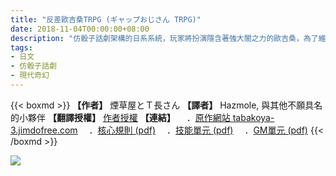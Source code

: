 ```yaml
---
title: "反差歐吉桑TRPG (ギャップおじさん TRPG)"
date: 2018-11-04T00:00:00+08:00
description: "仿骰子話劇架構的日系系統，玩家將扮演隱含著強大闇之力的歐吉桑，為了維護表面上那平靜的平凡生活而與黑暗奮鬥。"
tags: 
- 日文
- 仿骰子話劇
- 現代奇幻
---
```

{{< boxmd >}}
**【作者】** 煙草屋とＴ長さん
**【譯者】** Hazmole, 與其他不願具名的小夥伴
**【翻譯授權】** [作者授權](https://imgur.com/ZUSGuCK)
**【連結】**
　．[原作網站 tabakoya-3.jimdofree.com](https://tabakoya-3.jimdofree.com)
　．[核心規則 (pdf)](https://drive.google.com/file/d/1JDF35RQrbjvpyg8g-81Kg5NXfEwrR9Xi/view)
　．[技能單元 (pdf)](https://drive.google.com/file/d/1-sd4gYknSffet0QmO1GCanXkTGHhwlGX/view)
　．[GM單元 (pdf)](https://drive.google.com/file/d/1c0xl2OVWoyPsDPeIBnMBxHJpOBpi1JDY/view)
{{< /boxmd >}}

<img src='https://image.jimcdn.com/app/cms/image/transf/dimension=441x10000:format=png/path/sa93685b574d61965/image/ibb39a298e3b91eb6/version/1550328054/image.png'>